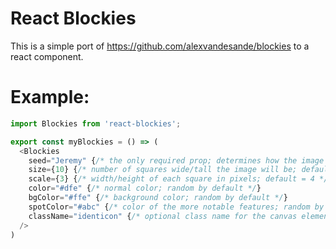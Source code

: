 # React Blockies

This is a simple port of https://github.com/alexvandesande/blockies to a react component.  

# Example:

```javascript
import Blockies from 'react-blockies';

export const myBlockies = () => (
  <Blockies
    seed="Jeremy" {/* the only required prop; determines how the image is generated */}
    size={10} {/* number of squares wide/tall the image will be; default = 15 */}
    scale={3} {/* width/height of each square in pixels; default = 4 */}
    color="#dfe" {/* normal color; random by default */}
    bgColor="#ffe" {/* background color; random by default */}
    spotColor="#abc" {/* color of the more notable features; random by default */}
    className="identicon" {/* optional class name for the canvas element; "identicon" by default */}
  />
)
```
